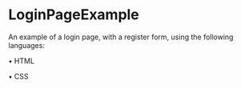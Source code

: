 # LoginPageExample

An example of a login page, with a register form, using the following languages:

• HTML

• CSS
